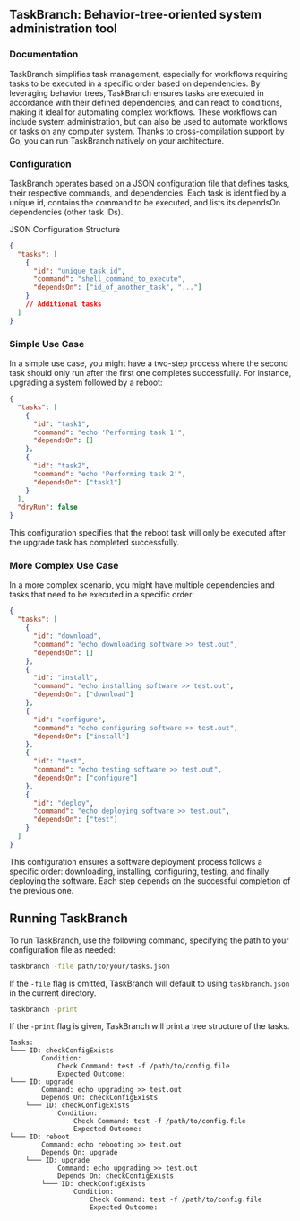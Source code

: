 ## TaskBranch: Behavior-tree-oriented system administration tool


### Documentation

TaskBranch simplifies task management, especially for workflows requiring tasks to be executed in a specific order based on dependencies. By leveraging behavior trees, TaskBranch ensures tasks are executed in accordance with their defined dependencies, and can react to conditions, making it ideal for automating complex workflows. These workflows can include system administration, but can also be used to automate workflows or tasks on any computer system. Thanks to cross-compilation support by Go, you can run TaskBranch natively on your architecture.

### Configuration

TaskBranch operates based on a JSON configuration file that defines tasks, their respective commands, and dependencies. Each task is identified by a unique id, contains the command to be executed, and lists its dependsOn dependencies (other task IDs).

JSON Configuration Structure
```json
{
  "tasks": [
    {
      "id": "unique_task_id",
      "command": "shell_command_to_execute",
      "dependsOn": ["id_of_another_task", "..."]
    }
    // Additional tasks
  ]
}
```

### Simple Use Case
In a simple use case, you might have a two-step process where the second task should only run after the first one completes successfully. For instance, upgrading a system followed by a reboot:

```json
{
  "tasks": [
    {
      "id": "task1",
      "command": "echo 'Performing task 1'",
      "dependsOn": []
    },
    {
      "id": "task2",
      "command": "echo 'Performing task 2'",
      "dependsOn": ["task1"]
    }
  ],
  "dryRun": false
}
``` 

This configuration specifies that the reboot task will only be executed after the upgrade task has completed successfully.

### More Complex Use Case

In a more complex scenario, you might have multiple dependencies and tasks that need to be executed in a specific order:

``` json
{
  "tasks": [
    {
      "id": "download",
      "command": "echo downloading software >> test.out",
      "dependsOn": []
    },
    {
      "id": "install",
      "command": "echo installing software >> test.out",
      "dependsOn": ["download"]
    },
    {
      "id": "configure",
      "command": "echo configuring software >> test.out",
      "dependsOn": ["install"]
    },
    {
      "id": "test",
      "command": "echo testing software >> test.out",
      "dependsOn": ["configure"]
    },
    {
      "id": "deploy",
      "command": "echo deploying software >> test.out",
      "dependsOn": ["test"]
    }
  ]
}
```

This configuration ensures a software deployment process follows a specific order: downloading, installing, configuring, testing, and finally deploying the software. Each step depends on the successful completion of the previous one.

## Running TaskBranch
To run TaskBranch, use the following command, specifying the path to your configuration file as needed:

```sh
taskbranch -file path/to/your/tasks.json
```
If the `-file` flag is omitted, TaskBranch will default to using `taskbranch.json` in the current directory.

```sh
taskbranch -print
```
If the `-print` flag is given, TaskBranch will print a tree structure of the tasks.

```
Tasks:
└─── ID: checkConfigExists
        Condition:
            Check Command: test -f /path/to/config.file
            Expected Outcome: 
└─── ID: upgrade
        Command: echo upgrading >> test.out
        Depends On: checkConfigExists
    └─── ID: checkConfigExists
            Condition:
                Check Command: test -f /path/to/config.file
                Expected Outcome: 
└─── ID: reboot
        Command: echo rebooting >> test.out
        Depends On: upgrade
    └─── ID: upgrade
            Command: echo upgrading >> test.out
            Depends On: checkConfigExists
        └─── ID: checkConfigExists
                Condition:
                    Check Command: test -f /path/to/config.file
                    Expected Outcome: 
```